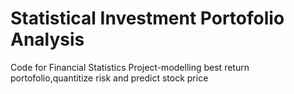 # Statistical Investment Portofolio Analysis
Code for Financial Statistics Project-modelling best return portofolio,quantitize risk and predict stock price
